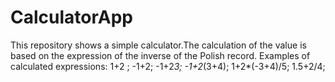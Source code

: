 # CalculatorApp
This repository shows a simple calculator.The calculation of the value is based on the expression of the inverse of the Polish record.
Examples of calculated expressions: 
1+2 ; 
-1+2;
-1+2*3;
-1+2*(3+4);
1+2*(-3+4)/5;
1.5+2/4;
